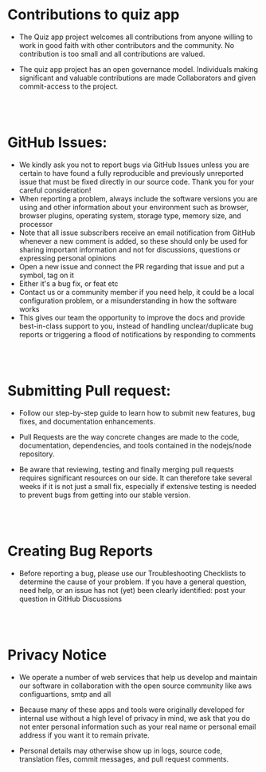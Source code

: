 # Contributions to quiz app
- The Quiz app project welcomes all contributions from anyone willing to work in good faith with other contributors and the community. No contribution is too small and all contributions are valued.

- The quiz app project has an open governance model. Individuals making significant and valuable contributions are made Collaborators and given commit-access to the project.


<br><br>

# GitHub Issues:

- We kindly ask you not to report bugs via GitHub Issues unless you are certain to have found a fully reproducible and previously unreported issue that must be fixed directly in our source code. Thank you for your careful consideration!
- When reporting a problem, always include the software versions you are using and other information about your environment such as browser, browser plugins, operating system, storage type, memory size, and processor
- Note that all issue subscribers receive an email notification from GitHub whenever a new comment is added, so these should only be used for sharing important information and not for discussions, questions or expressing personal opinions
- Open a new issue and connect the PR regarding that issue and put a symbol, tag on it 
- Either it's a bug fix, or feat etc
- Contact us or a community member if you need help, it could be a local configuration problem, or a misunderstanding in how the software works
- This gives our team the opportunity to improve the docs and provide best-in-class support to you, instead of handling unclear/duplicate bug reports or triggering a flood of notifications by responding to comments

<br><br>

# Submitting Pull request: 

- Follow our step-by-step guide to learn how to submit new features, bug fixes, and documentation enhancements.


- Pull Requests are the way concrete changes are made to the code, documentation, dependencies, and tools contained in the nodejs/node repository. 

- Be aware that reviewing, testing and finally merging pull requests requires significant resources on our side. It can therefore take several weeks if it is not just a small fix, especially if extensive testing is needed to prevent bugs from getting into our stable version.


<br><br>

# Creating Bug Reports

- Before reporting a bug, please use our Troubleshooting Checklists to determine the cause of your problem. If you have a general question, need help, or an issue has not (yet) been clearly identified: post your question in GitHub Discussions


<br><br>

# Privacy Notice
- We operate a number of web services that help us develop and maintain our software in collaboration with the open source community like aws configuartions, smtp and all
- Because many of these apps and tools were originally developed for internal use without a high level of privacy in mind, we ask that you do not enter personal information such as your real name or personal email address if you want it to remain private.

- Personal details may otherwise show up in logs, source code, translation files, commit messages, and pull request comments.